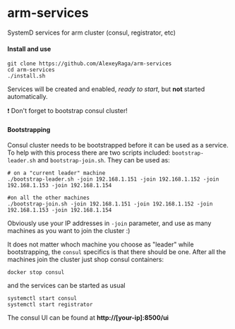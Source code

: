 # arm-services
SystemD services for arm cluster (consul, registrator, etc)

#### Install and use

    git clone https://github.com/AlexeyRaga/arm-services
    cd arm-services
    ./install.sh

Services will be created and enabled, _ready to start_, but **not** started automatically.

:exclamation: Don't forget to bootstrap consul cluster!

#### Bootstrapping

Consul cluster needs to be bootstrapped before it can be used as a service.
To help with this process there are two scripts included: `bootstrap-leader.sh` and `bootstrap-join.sh`.
They can be used as:

    # on a "current leader" machine
    ./bootstrap-leader.sh -join 192.168.1.151 -join 192.168.1.152 -join 192.168.1.153 -join 192.168.1.154
    
    #on all the other machines
    ./bootstrap-join.sh -join 192.168.1.151 -join 192.168.1.152 -join 192.168.1.153 -join 192.168.1.154

Obviously use your IP addresses in `-join` parameter, and use as many machines as you want to join the cluster :)

It does not matter whoch machine you choose as "leader" while bootstrapping, the `consul` specifics is that there should be one. After all the machines join the cluster just shop consul containers:

    docker stop consul
    
and the services can be started as usual

    systemctl start consul
    systemctl start registrator

The consul UI can be found at **http://[your-ip]:8500/ui**
